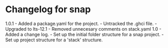# Changelog for snap
1.0.1
    - Added a package.yaml for the project.
    - Untracked the .ghci file.
    - Upgraded to lts-12.1
    - Removed unnecesary comments on stack.yaml
1.0
    - Added a change log.
    - Set up the initial folder structure for a snap project.
    - Set up project structure for a 'stack' structure.